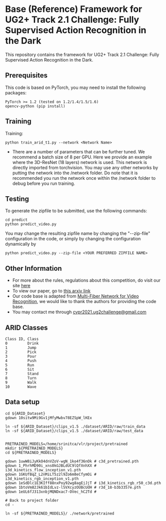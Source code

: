 # Base (Reference) Framework for UG2+ Track 2.1 Challenge: Fully Supervised Action Recognition in the Dark

This repository contains the framework for UG2+ Track 2.1 Challenge: Fully Supervised Action Recognition in the Dark.

## Prerequisites

This code is based on PyTorch, you may need to install the following packages:
```
PyTorch >= 1.2 (tested on 1.2/1.4/1.5/1.6)
opencv-python (pip install)
```

## Training

Training:
```
python train_arid_t1.py --network <Network Name>
```
- There are a number of parameters that can be further tuned. We recommend a batch size of 8 per GPU. Here we provide an example where the 3D-ResNet (18 layers) network is used. This network is directly imported from torchvision. You may use any other networks by putting the network into the /network folder. Do note that it is recommended you run the network once within the /network folder to debug before you run training.

## Testing

To generate the zipfile to be submitted, use the following commands:
```
cd predict
python predict_video.py
```
You may change the resulting zipfile name by changing the "--zip-file" configuration in the code, or simply by changing the configuration dynamically by
```
python predict_video.py --zip-file <YOUR PREFERRED ZIPFILE NAME>
```

## Other Information

- For more about the rules, regulations about this competition, do visit our site [here](http://cvpr2021.ug2challenge.org/track2.html)
- To view our paper, go to [this arxiv link](http://arxiv.org/abs/2006.03876)
- Our code base is adapted from [Multi-Fiber Network for Video Recognition](https://github.com/cypw/PyTorch-MFNet), we would like to thank the authors for providing the code base.
- You may contact me through cvpr2021.ug2challenge@gmail.com

## ARID Classes

```
Class ID, Class
0         Drink
1         Jump
2         Pick
3         Pour
4         Push
5         Run
6         Sit
7         Stand
8         Turn
9         Walk
10        Wave
```

## Data setup
```
cd ${ARID_Dataset}
gdown 10sitw9Mi9Gv1jMfyMwbv78EZSpW_lKEx

ln -sf ${ARID_Dataset}/clips_v1.5 ./dataset/ARID/raw/train_data
ln -sf ${ARID_Dataset}/clips_v1.5 ./dataset/ARID/raw/test_data


PRETRAINED_MODELS=/home/srinitca/vlr/project/pretrained
mkdir ${PRETRAINED_MODELS}
cd ${PRETRAINED_MODELS}

gdown 1uwW8iJyKkO4dnVZoV-wgN_1ko4f36nOk # c3d_pretrained.pth
gdown 1_PhrhMD90i_xns0kGJBLdUC9lQfXnhXX # i3d_kinetics_flow_inception_v1.pth
gdown 1GKUfBqZ_L2nMiLT5z2l9Zo6m8eCfymOi # i3d_kinetics_rgb_inception_v1.pth
gdown 1eSdDlc1E3KIff88nxPoy92wg8agEjJjT # i3d_kinetics_rgb_r50_c3d.pth
gdown 1btoVm82Jk61bIdLvz-lSVXcyzOUBcUdH # r3d_18-b3b3357e.pth
gdown 1eUL6fJ313xnbjMQNDxac7-OVec_hC2Td # 

# Back to project folder
cd -

ln -sf ${PRETRAINED_MODELS}/ ./network/pretrained

```